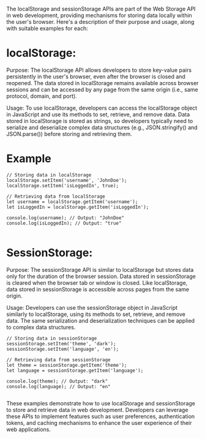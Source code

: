 The localStorage and sessionStorage APIs are part of the Web Storage API in web development, providing mechanisms for storing data locally within the user's browser. Here's a description of their purpose and usage, along with suitable examples for each:

# localStorage:

Purpose: The localStorage API allows developers to store key-value pairs persistently in the user's browser, even after the browser is closed and reopened. The data stored in localStorage remains available across browser sessions and can be accessed by any page from the same origin (i.e., same protocol, domain, and port).

Usage: To use localStorage, developers can access the localStorage object in JavaScript and use its methods to set, retrieve, and remove data. Data stored in localStorage is stored as strings, so developers typically need to serialize and deserialize complex data structures (e.g., JSON.stringify() and JSON.parse()) before storing and retrieving them.

# Example

```
// Storing data in localStorage
localStorage.setItem('username', 'JohnDoe');
localStorage.setItem('isLoggedIn', true);

// Retrieving data from localStorage
let username = localStorage.getItem('username');
let isLoggedIn = localStorage.getItem('isLoggedIn');

console.log(username); // Output: "JohnDoe"
console.log(isLoggedIn); // Output: "true"


```

# SessionStorage:

Purpose: The sessionStorage API is similar to localStorage but stores data only for the duration of the browser session. Data stored in sessionStorage is cleared when the browser tab or window is closed. Like localStorage, data stored in sessionStorage is accessible across pages from the same origin.

Usage: Developers can use the sessionStorage object in JavaScript similarly to localStorage, using its methods to set, retrieve, and remove data. The same serialization and deserialization techniques can be applied to complex data structures.

```
// Storing data in sessionStorage
sessionStorage.setItem('theme', 'dark');
sessionStorage.setItem('language', 'en');

// Retrieving data from sessionStorage
let theme = sessionStorage.getItem('theme');
let language = sessionStorage.getItem('language');

console.log(theme); // Output: "dark"
console.log(language); // Output: "en"


```

These examples demonstrate how to use localStorage and sessionStorage to store and retrieve data in web development. Developers can leverage these APIs to implement features such as user preferences, authentication tokens, and caching mechanisms to enhance the user experience of their web applications.